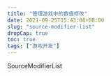 ```yaml
---
title: "管理游戏中的数值修改"
date: 2021-09-25T15:43:08+08:00
slug: "source-modifier-list"
dropCap: true
toc: true
tags: ["游戏开发"]
---
```


SourceModifierList
